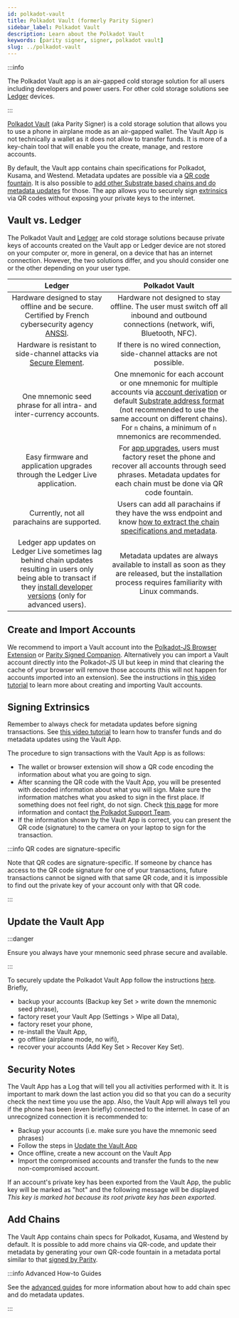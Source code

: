 ```yaml
---
id: polkadot-vault
title: Polkadot Vault (formerly Parity Signer)
sidebar_label: Polkadot Vault
description: Learn about the Polkadot Vault
keywords: [parity signer, signer, polkadot vault]
slug: ../polkadot-vault
---
```


:::info

The Polkadot Vault app is an air-gapped cold storage solution for all users including developers and
power users. For other cold storage solutions see [Ledger](./ledger.md) devices.

:::

[Polkadot Vault](https://www.parity.io/technologies/signer) (aka Parity Signer) is a cold storage
solution that allows you to use a phone in airplane mode as an air-gapped wallet. The Vault App is
not technically a wallet as it does not allow to transfer funds. It is more of a key-chain tool that
will enable you the create, manage, and restore accounts.

By default, the Vault app contains chain specifications for Polkadot, Kusama, and Westend. Metadata
updates are possible via a [QR code fountain](https://metadata.parity.io/#/polkadot). It is also
possible to [add other Substrate based chains and do metadata updates](#add-chains) for those. The
app allows you to securely sign [extrinsics](../learn/learn-extrinsics.md) via QR codes without
exposing your private keys to the internet.

## Vault vs. Ledger

The Polkadot Vault and [Ledger](./ledger.md) are cold storage solutions because private keys of
accounts created on the Vault app or Ledger device are not stored on your computer or, more in
general, on a device that has an internet connection. However, the two solutions differ, and you
should consider one or the other depending on your user type.

|                                                                                                             Ledger                                                                                                             |                                                                                                                                                                            Polkadot Vault                                                                                                                                                                             |
| :----------------------------------------------------------------------------------------------------------------------------------------------------------------------------------------------------------------------------: | :-------------------------------------------------------------------------------------------------------------------------------------------------------------------------------------------------------------------------------------------------------------------------------------------------------------------------------------------------------------------: |
|              Hardware designed to stay offline and be secure. Certified by French cybersecurity agency [ANSSI](https://www.ssi.gouv.fr/en/cybersecurity-in-france/the-national-cybersecurity-agency-of-france/).               |                                                                                                                 Hardware not designed to stay offline. The user must switch off all inbound and outbound connections (network, wifi, Bluetooth, NFC).                                                                                                                 |
|                                 Hardware is resistant to side-channel attacks via [Secure Element](https://www.ledger.com/academy/security/the-secure-element-whistanding-security-attacks/).                                  |                                                                                                                                                If there is no wired connection, side-channel attacks are not possible.                                                                                                                                                |
|                                                                              One mnemonic seed phrase for all intra- and inter-currency accounts.                                                                              | One mnemonic for each account or one mnemonic for multiple accounts via [account derivation](../learn/learn-account-advanced.md#derivation-paths) or default [Substrate address format](../learn/learn-account-advanced.md#address-format) (not recommended to use the same account on different chains). For `n` chains, a minimum of `n` mnemonics are recommended. |
|                                                                          Easy firmware and application upgrades through the Ledger Live application.                                                                           |                                                                                    For [app upgrades](#update-the-vault-app), users must factory reset the phone and recover all accounts through seed phrases. Metadata updates for each chain must be done via QR code fountain.                                                                                    |
|                                                                                          Currently, not all parachains are supported.                                                                                          |                                                                                                               Users can add all parachains if they have the wss endpoint and know [how to extract the chain specifications and metadata](#add-chains).                                                                                                                |
| Ledger app updates on Ledger Live sometimes lag behind chain updates resulting in users only being able to transact if they [install developer versions](./ledger.md#install-the-developer-release) (only for advanced users). |                                                                                                         Metadata updates are always available to install as soon as they are released, but the installation process requires familiarity with Linux commands.                                                                                                         |

## Create and Import Accounts

We recommend to import a Vault account into the
[Polkadot-JS Browser Extension](./polkadotjs.md#polkadot-js-extension) or
[Parity Signed Companion](https://chrome.google.com/webstore/detail/parity-signer-companion/damllfnhhcbmclmjilomenbhkappdjgb).
Alternatively you can import a Vault account directly into the Polkadot-JS UI but keep in mind that
clearing the cache of your browser will remove those accounts (this will not happen for accounts
imported into an extension). See the instructions in
[this video tutorial](https://youtu.be/hgv1R9mPEXw) to learn more about creating and importing Vault
accounts.

## Signing Extrinsics

Remember to always check for metadata updates before signing transactions. See
[this video tutorial](https://youtu.be/gbvrHzr4EDY) to learn how to transfer funds and do metadata
updates using the Vault App.

The procedure to sign transactions with the Vault App is as follows:

- The wallet or browser extension will show a QR code encoding the information about what you are
  going to sign.
- After scanning the QR code with the Vault App, you will be presented with decoded information
  about what you will sign. Make sure the information matches what you asked to sign in the first
  place. If something does not feel right, do not sign. Check
  [this page](../learn/learn-extrinsics.md#corrupted-qr-code-parity-signer) for more information and
  contact [the Polkadot Support Team](https://support.polkadot.network/support/home).
- If the information shown by the Vault App is correct, you can present the QR code (signature) to
  the camera on your laptop to sign for the transaction.

:::info QR codes are signature-specific

Note that QR codes are signature-specific. If someone by chance has access to the QR code signature
for one of your transactions, future transactions cannot be signed with that same QR code, and it is
impossible to find out the private key of your account only with that QR code.

:::

## Update the Vault App

:::danger

Ensure you always have your mnemonic seed phrase secure and available.

:::

To securely update the Polkadot Vault App follow the instructions
[here](https://paritytech.github.io/parity-signer/tutorials/Upgrading.html). Briefly,

- backup your accounts (Backup key Set > write down the mnemonic seed phrase),
- factory reset your Vault App (Settings > Wipe all Data),
- factory reset your phone,
- re-install the Vault App,
- go offline (airplane mode, no wifi),
- recover your accounts (Add Key Set > Recover Key Set).

## Security Notes

The Vault App has a Log that will tell you all activities performed with it. It is important to mark
down the last action you did so that you can do a security check the next time you use the app.
Also, the Vault App will always tell you if the phone has been (even briefly) connected to the
internet. In case of an unrecognized connection it is recommended to:

- Backup your accounts (i.e. make sure you have the mnemonic seed phrases)
- Follow the steps in [Update the Vault App](#update-the-vault-app)
- Once offline, create a new account on the Vault App
- Import the compromised accounts and transfer the funds to the new non-compromised account.

If an account's private key has been exported from the Vault App, the public key will be marked as
"hot" and the following message will be displayed _This key is marked hot because its root private
key has been exported_.

## Add Chains

The Vault App contains chain specs for Polkadot, Kusama, and Westend by default. It is possible to
add more chains via QR-code, and update their metadata by generating your own QR-code fountain in a
metadata portal similar to that [signed by Parity](https://metadata.parity.io/#/polkadot).

:::info Advanced How-to Guides

See the [advanced guides](../learn/learn-vault-guides.md) for more information about how to add
chain spec and do metadata updates.

:::
